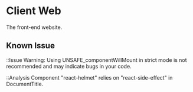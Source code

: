 # Client Web

The front-end website.

## Known Issue

::Issue
Warning: Using UNSAFE_componentWillMount in strict mode is not recommended and may indicate bugs in your code.

::Analysis
Component "react-helmet" relies on "react-side-effect" in DocumentTitle.



